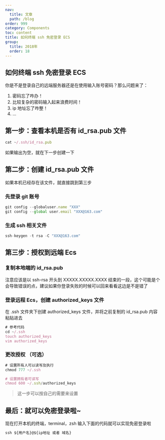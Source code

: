 ```yaml
---
nav:
  title: 文章
  path: /blog
order: 999
category: Components
toc: content
title: 如何终端 ssh 免密登录 ECS
group:
  title: 2018年
  order: 18
---
```


## 如何终端 ssh 免密登录 ECS

你是不是登录自己的远端服务器还是在使用输入账号密码？那么问题来了：

1. 密码忘了咋办！
1. 比较复杂的密码输入起来浪费时间！
1. ip 地址忘了咋整！
1. ...

## 第一步：查看本机是否有 id_rsa.pub 文件

```javascript
cat ~/.ssh/id_rsa.pub
```

如果输出为空，就在下一步创建一下

## 第二步：创建 id_rsa.pub 文件

如果本机已经存在该文件，就直接跳到第三步

###

### 先登录 git 账号

```javascript
git config --globaluser.name "XXX"
git config --global user.email "XXX@163.com"
```

###

### 生成 ssh 相关文件

```javascript
ssh-keygen -t rsa -C "XXX@163.com"
```

##

## 第三步：授权到远端 Ecs

### 复制本地端的 id_rsa.pub

注意应该是以 ssh-rsa 开头到 XXXXX.XXXXX.XXXX 结束的一段，这个可能是个会导致错误的点，建议如果你登录失败的时候可以回来看看这边是不是错了

###

### 登录远程 Ecs，创建 authorized_keys 文件

在 .ssh 文件夹下创建 authorized_keys 文件，并将之前复制的 id_rsa.pub 内容粘贴进去

```javascript
# 参考代码
cd ~/.ssh
touch authorized_keys
vim authorized_keys
```

###

### 更改授权 （可选）

```javascript
# 设置所有人可以读写及执行
chmod 777 ~/.ssh

# 设置拥有者可读写
chmod 600 ~/.ssh/authorized_keys
```

> 这一步可以按自己的需要来设置

## 最后：就可以免密登录啦~

现在打开本机的终端，terminal，zsh 输入下面的代码就可以实现免密登录啦

```javascript
ssh ${用户名}@${ip地址 或者 域名}
```
